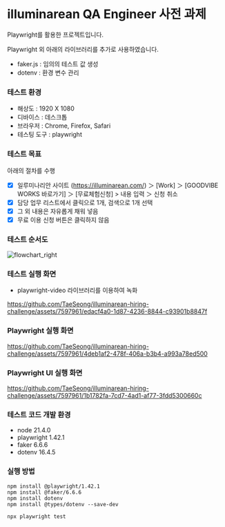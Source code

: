 # illuminarean QA Engineer 사전 과제

Playwright를 활용한 프로젝트입니다.

Playwright 외 아래의 라이브러리를 추가로 사용하였습니다.

- faker.js : 임의의 테스트 값 생성
- dotenv : 환경 변수 관리


### 테스트 환경

- 해상도 : 1920 X 1080
- 디바이스 : 데스크톱
- 브라우저 : Chrome, Firefox, Safari
- 테스팅 도구 : playwright

### 테스트 목표

아래의 절차를 수행
- [x] 일루미나리안 사이트 (https://illuminarean.com/) ＞ [Work] ＞ [GOODVIBE WORKS 바로가기] ＞ [무료체험신청] > 내용 입력 ＞ 신청 취소
- [x] 담당 업무 리스트에서 클릭으로 1개, 검색으로 1개 선택
- [x] 그 외 내용은 자유롭게 채워 넣음
- [x] 무료 이용 신청 버튼은 클릭하지 않음

### 테스트 순서도

![flowchart_right](https://github.com/TaeSeong/illuminarean-hiring-challenge/assets/7597961/9950734a-8441-4e88-ac8f-6bd4ccad5efa)


### 테스트 실행 화면
- playwright-video 라이브러리를 이용하여 녹화

https://github.com/TaeSeong/illuminarean-hiring-challenge/assets/7597961/edacf4a0-1d87-4236-8844-c93901b8847f


### Playwright 실행 화면

https://github.com/TaeSeong/illuminarean-hiring-challenge/assets/7597961/4deb1af2-478f-406a-b3b4-a993a78ed500



### Playwright UI 실행 화면

https://github.com/TaeSeong/illuminarean-hiring-challenge/assets/7597961/1b1782fa-7cd7-4ad1-af77-3fdd5300660c



### 테스트 코드 개발 환경

- node 21.4.0
- playwright 1.42.1
- faker 6.6.6
- dotenv 16.4.5

### 실행 방법

```
npm install @playwright/1.42.1
npm install @faker/6.6.6
npm install dotenv
npm install @types/dotenv --save-dev

npx playwright test
```




